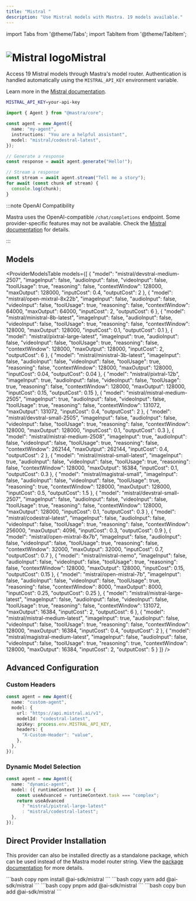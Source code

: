 ```yaml
---
title: "Mistral "
description: "Use Mistral models with Mastra. 19 models available."
---
```


import Tabs from '@theme/Tabs';
import TabItem from '@theme/TabItem';

# <img src="https://models.dev/logos/mistral.svg" alt="Mistral logo" className="inline w-8 h-8 mr-2 align-middle dark:invert dark:brightness-0 dark:contrast-200" />Mistral

Access 19 Mistral models through Mastra's model router. Authentication is handled automatically using the `MISTRAL_API_KEY` environment variable.

Learn more in the [Mistral documentation](https://docs.mistral.ai/getting-started/models/).

```bash
MISTRAL_API_KEY=your-api-key
```

```typescript
import { Agent } from "@mastra/core";

const agent = new Agent({
  name: "my-agent",
  instructions: "You are a helpful assistant",
  model: "mistral/codestral-latest",
});

// Generate a response
const response = await agent.generate("Hello!");

// Stream a response
const stream = await agent.stream("Tell me a story");
for await (const chunk of stream) {
  console.log(chunk);
}
```

:::note OpenAI Compatibility

Mastra uses the OpenAI-compatible `/chat/completions` endpoint. Some provider-specific features may not be available. Check the [Mistral documentation](https://docs.mistral.ai/getting-started/models/) for details.

:::

## Models

<ProviderModelsTable
models={[
{
"model": "mistral/devstral-medium-2507",
"imageInput": false,
"audioInput": false,
"videoInput": false,
"toolUsage": true,
"reasoning": false,
"contextWindow": 128000,
"maxOutput": 128000,
"inputCost": 0.4,
"outputCost": 2
},
{
"model": "mistral/open-mixtral-8x22b",
"imageInput": false,
"audioInput": false,
"videoInput": false,
"toolUsage": true,
"reasoning": false,
"contextWindow": 64000,
"maxOutput": 64000,
"inputCost": 2,
"outputCost": 6
},
{
"model": "mistral/ministral-8b-latest",
"imageInput": false,
"audioInput": false,
"videoInput": false,
"toolUsage": true,
"reasoning": false,
"contextWindow": 128000,
"maxOutput": 128000,
"inputCost": 0.1,
"outputCost": 0.1
},
{
"model": "mistral/pixtral-large-latest",
"imageInput": true,
"audioInput": false,
"videoInput": false,
"toolUsage": true,
"reasoning": false,
"contextWindow": 128000,
"maxOutput": 128000,
"inputCost": 2,
"outputCost": 6
},
{
"model": "mistral/ministral-3b-latest",
"imageInput": false,
"audioInput": false,
"videoInput": false,
"toolUsage": true,
"reasoning": false,
"contextWindow": 128000,
"maxOutput": 128000,
"inputCost": 0.04,
"outputCost": 0.04
},
{
"model": "mistral/pixtral-12b",
"imageInput": true,
"audioInput": false,
"videoInput": false,
"toolUsage": true,
"reasoning": false,
"contextWindow": 128000,
"maxOutput": 128000,
"inputCost": 0.15,
"outputCost": 0.15
},
{
"model": "mistral/mistral-medium-2505",
"imageInput": true,
"audioInput": false,
"videoInput": false,
"toolUsage": true,
"reasoning": false,
"contextWindow": 131072,
"maxOutput": 131072,
"inputCost": 0.4,
"outputCost": 2
},
{
"model": "mistral/devstral-small-2505",
"imageInput": false,
"audioInput": false,
"videoInput": false,
"toolUsage": true,
"reasoning": false,
"contextWindow": 128000,
"maxOutput": 128000,
"inputCost": 0.1,
"outputCost": 0.3
},
{
"model": "mistral/mistral-medium-2508",
"imageInput": true,
"audioInput": false,
"videoInput": false,
"toolUsage": true,
"reasoning": false,
"contextWindow": 262144,
"maxOutput": 262144,
"inputCost": 0.4,
"outputCost": 2
},
{
"model": "mistral/mistral-small-latest",
"imageInput": true,
"audioInput": false,
"videoInput": false,
"toolUsage": true,
"reasoning": false,
"contextWindow": 128000,
"maxOutput": 16384,
"inputCost": 0.1,
"outputCost": 0.3
},
{
"model": "mistral/magistral-small",
"imageInput": false,
"audioInput": false,
"videoInput": false,
"toolUsage": true,
"reasoning": true,
"contextWindow": 128000,
"maxOutput": 128000,
"inputCost": 0.5,
"outputCost": 1.5
},
{
"model": "mistral/devstral-small-2507",
"imageInput": false,
"audioInput": false,
"videoInput": false,
"toolUsage": true,
"reasoning": false,
"contextWindow": 128000,
"maxOutput": 128000,
"inputCost": 0.1,
"outputCost": 0.3
},
{
"model": "mistral/codestral-latest",
"imageInput": false,
"audioInput": false,
"videoInput": false,
"toolUsage": true,
"reasoning": false,
"contextWindow": 256000,
"maxOutput": 4096,
"inputCost": 0.3,
"outputCost": 0.9
},
{
"model": "mistral/open-mixtral-8x7b",
"imageInput": false,
"audioInput": false,
"videoInput": false,
"toolUsage": true,
"reasoning": false,
"contextWindow": 32000,
"maxOutput": 32000,
"inputCost": 0.7,
"outputCost": 0.7
},
{
"model": "mistral/mistral-nemo",
"imageInput": false,
"audioInput": false,
"videoInput": false,
"toolUsage": true,
"reasoning": false,
"contextWindow": 128000,
"maxOutput": 128000,
"inputCost": 0.15,
"outputCost": 0.15
},
{
"model": "mistral/open-mistral-7b",
"imageInput": false,
"audioInput": false,
"videoInput": false,
"toolUsage": true,
"reasoning": false,
"contextWindow": 8000,
"maxOutput": 8000,
"inputCost": 0.25,
"outputCost": 0.25
},
{
"model": "mistral/mistral-large-latest",
"imageInput": false,
"audioInput": false,
"videoInput": false,
"toolUsage": true,
"reasoning": false,
"contextWindow": 131072,
"maxOutput": 16384,
"inputCost": 2,
"outputCost": 6
},
{
"model": "mistral/mistral-medium-latest",
"imageInput": true,
"audioInput": false,
"videoInput": false,
"toolUsage": true,
"reasoning": false,
"contextWindow": 128000,
"maxOutput": 16384,
"inputCost": 0.4,
"outputCost": 2
},
{
"model": "mistral/magistral-medium-latest",
"imageInput": false,
"audioInput": false,
"videoInput": false,
"toolUsage": true,
"reasoning": true,
"contextWindow": 128000,
"maxOutput": 16384,
"inputCost": 2,
"outputCost": 5
}
]}
/>

## Advanced Configuration

### Custom Headers

```typescript
const agent = new Agent({
  name: "custom-agent",
  model: {
    url: "https://api.mistral.ai/v1",
    modelId: "codestral-latest",
    apiKey: process.env.MISTRAL_API_KEY,
    headers: {
      "X-Custom-Header": "value",
    },
  },
});
```

### Dynamic Model Selection

```typescript
const agent = new Agent({
  name: "dynamic-agent",
  model: ({ runtimeContext }) => {
    const useAdvanced = runtimeContext.task === "complex";
    return useAdvanced
      ? "mistral/pixtral-large-latest"
      : "mistral/codestral-latest";
  },
});
```

## Direct Provider Installation

This provider can also be installed directly as a standalone package, which can be used instead of the Mastra model router string. View the [package documentation](https://www.npmjs.com/package/@ai-sdk/mistral) for more details.

<Tabs groupId="package-manager">
  <TabItem value="npm" label="npm" default>
    ```bash copy
    npm install @ai-sdk/mistral
    ```
  </TabItem>
  <TabItem value="yarn" label="yarn">
    ```bash copy
    yarn add @ai-sdk/mistral
    ```
  </TabItem>
  <TabItem value="pnpm" label="pnpm">
    ```bash copy
    pnpm add @ai-sdk/mistral
    ```
  </TabItem>
  <TabItem value="bun" label="bun">
    ```bash copy
    bun add @ai-sdk/mistral
    ```
  </TabItem>
</Tabs>
